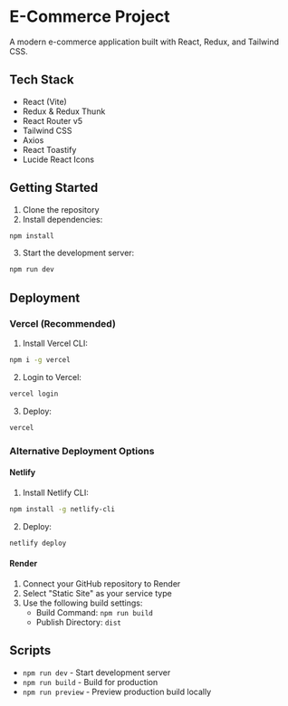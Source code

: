 # E-Commerce Project

A modern e-commerce application built with React, Redux, and Tailwind CSS.

## Tech Stack

- React (Vite)
- Redux & Redux Thunk
- React Router v5
- Tailwind CSS
- Axios
- React Toastify
- Lucide React Icons

## Getting Started

1. Clone the repository
2. Install dependencies:
```bash
npm install
```
3. Start the development server:
```bash
npm run dev
```

## Deployment

### Vercel (Recommended)

1. Install Vercel CLI:
```bash
npm i -g vercel
```

2. Login to Vercel:
```bash
vercel login
```

3. Deploy:
```bash
vercel
```

### Alternative Deployment Options

#### Netlify
1. Install Netlify CLI:
```bash
npm install -g netlify-cli
```

2. Deploy:
```bash
netlify deploy
```

#### Render
1. Connect your GitHub repository to Render
2. Select "Static Site" as your service type
3. Use the following build settings:
   - Build Command: `npm run build`
   - Publish Directory: `dist`

## Scripts

- `npm run dev` - Start development server
- `npm run build` - Build for production
- `npm run preview` - Preview production build locally
